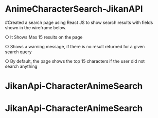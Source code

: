 # AnimeCharacterSearch-JikanAPI

#Created a search page using React JS to show search results with fields shown in the wireframe below.

○ It Shows Max 15 results on the page

○ Shows a warning message, if there is no result returned for a given search query

○ By default, the page shows the top 15 characters if the user did not search anything


# JikanApi-CharacterAnimeSearch
# JikanApi-CharacterAnimeSearch
